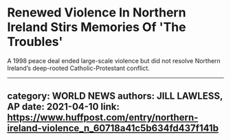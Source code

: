 # Renewed Violence In Northern Ireland Stirs Memories Of 'The Troubles'

A 1998 peace deal ended large-scale violence but did not resolve Northern Ireland’s deep-rooted Catholic-Protestant conflict.

---
category: WORLD NEWS
authors: JILL LAWLESS, AP
date: 2021-04-10
link: https://www.huffpost.com/entry/northern-ireland-violence_n_60718a41c5b634fd437f141b
---
